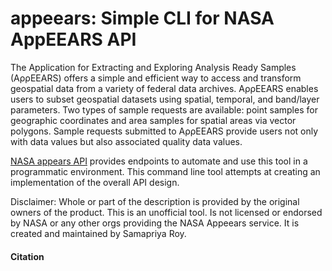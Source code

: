 # appeears: Simple CLI for NASA AppEEARS API

The Application for Extracting and Exploring Analysis Ready Samples (AρρEEARS) offers a simple and efficient way to access and transform geospatial data from a variety of federal data archives. AρρEEARS enables users to subset geospatial datasets using spatial, temporal, and band/layer parameters. Two types of sample requests are available: point samples for geographic coordinates and area samples for spatial areas via vector polygons. Sample requests submitted to AρρEEARS provide users not only with data values but also associated quality data values.

[NASA appears API](https://appeears.earthdatacloud.nasa.gov/api/) provides endpoints to automate and use this tool in a programmatic environment. This command line tool attempts at creating an implementation of the overall API design.

Disclaimer: Whole or part of the description is provided by the original owners of the product. This is an unofficial tool. Is not licensed or endorsed by NASA or any other orgs providing the NASA Appeears service. It is created and maintained by Samapriya Roy.

#### Citation

```
```
